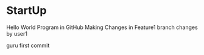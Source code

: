# StartUp
Hello World Program in GitHub 
Making Changes in Feature1 branch
changes by user1

guru first commit 
